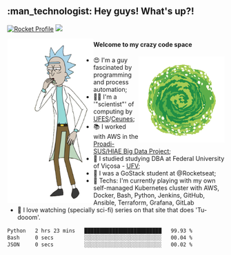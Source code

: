 
<h2> :man_technologist: Hey guys! What's up?!</h2>
                                                                         
[![Rocket Profile](https://img.shields.io/static/v1?label=Rocketseat&message=Profile&colorA=purple&color=black&logo=Rocket&logoColor=white)](https://app.rocketseat.com.br/me/elyabe)
<a href="https://www.linkedin.com/in/elyabe/"><img src="https://img.shields.io/badge/LinkedIn-informational?logo=linkedin"/></a>

<img align='left' src="https://raw.githubusercontent.com/Elyabe/Elyabe/master/images/rick-dancing.gif" width='200'>

                       
#### Welcome to my crazy code space 
<img align='right' src="https://raw.githubusercontent.com/Elyabe/elyabe/master/images/portal-3.gif" width='200'>

- :heart_eyes: I'm a guy fascinated by programming and process automation; 
- :office_worker: I'm a '"scientist"' of computing by [UFES](http://ufes.br)/[Ceunes](http://ceunes.ufes.br);
- :books: I worked with AWS in the [Proadi-SUS/HIAE Big Data Project](https://hospitais.proadi-sus.org.br/projetos/24/big-data);
- :memo: I studied studying DBA at Federal University of Viçosa - [UFV](http://ufv.br);
- :rocket: I was a GoStack student at @Rocketseat;
- :green_heart: Techs: I'm currently playing with my own self-managed Kubernetes cluster with AWS, Docker, Bash, Python, Jenkins, GitHub, Ansible, Terraform, Grafana, GitLab
- :movie_camera: I love watching (specially sci-fi) series on that site that does 'Tu-dooom'.

<!--START_SECTION:waka-->
```text
Python   2 hrs 23 mins   █████████████████████████   99.93 % 
Bash     0 secs          ░░░░░░░░░░░░░░░░░░░░░░░░░   00.04 % 
JSON     0 secs          ░░░░░░░░░░░░░░░░░░░░░░░░░   00.02 %
```
<!--END_SECTION:waka-->
